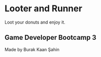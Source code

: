 # Looter and Runner 

Loot your donuts and enjoy it.

## Game Developer Bootcamp 3

Made by Burak Kaan Şahin
